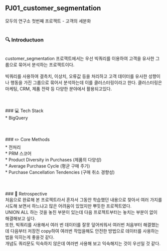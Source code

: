 ## PJ01_customer_segmentation
모두의 연구소 첫번째 프로잭트 - 고객의 세분화
<br/>
<br/>
### 🔍 Introductuon
<br/>
customer_segmentation 프로잭트에서는 우선 빅쿼리를 이용하여 고객을 유사한 그룹으로 묶어서 분석하는 프로잭트이다.<br/>
<br/>
빅쿼리를 사용하여 결측치, 이상치, 오류값 등을 처리하고 고객 데이터를 유사한 성향이나 행동을 가진 그룹으로  묶어서 분석하는데 이를 클러스터링이라고 한다. 클러스터링은 마케팅, CRM, 제품 전략 등 다양한 분야에서 활용되고있다.<br/>
<br/>
<br/>
<br/>
### 💻 Tech Stack
<br/>
  * BigQuery<br/>
<br/>
<br/>
<br/>
### ✏️ Core Methods
<br/>
  * 전처리<br/>
  * PRM 스코어<br/>
  * Product Diversity in Purchases (제품의 다양성)<br/>
  * Average Purchase Cycle (평균 구매 주기)<br/>
  * Purchase Cancellation Tendencies (구매 취소 경향성)<br/>
<br/>
<br/>
<br/>
### 🧠 Retrospective
<br/>
처음으로 완료해 본 프로젝트라서 혼자서 그동안 학습했던 내용으로 찾아서 여러 가지를 시도해 보면서 하느냐고 많은 어려움이 있었지만 뿌듯한 프로젝트였다.<br/> 
UNION ALL 하는 것을 놓친 부분이 있는데 다음 프로젝트부터는 놓치는 부분이 없이 해결해보고 싶다. <br/>
또한, 빅쿼리를 사용해서 여러 번 데이터를 잘못 덮어씌워서 여러번 처음부터 해결했는데 다음부터 저장전 copy하여 여러번 작업을해도 안전한 방법으로 데이터를 사용하는 법을 익히는게 좋을것 같다.<br/>
개념도 쿼리문도 익숙하지 않은데 여러번 사용해 보고 익숙해지는 것이 우선일 것 같다.<br/>
